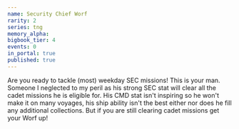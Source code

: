 ```yaml
---
name: Security Chief Worf
rarity: 2
series: tng
memory_alpha:
bigbook_tier: 4
events: 0
in_portal: true
published: true
---
```


Are you ready to tackle (most) weekday SEC missions! This is your man. Someone I neglected to my peril as his strong SEC stat will clear all the cadet missions he is eligible for. His CMD stat isn't inspiring so he won't make it on many voyages, his ship ability isn't the best either nor does he fill any additional collections. But if you are still clearing cadet missions get your Worf up!
